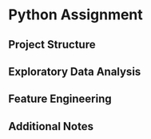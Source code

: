 # Python Assignment

## Project Structure

## Exploratory Data Analysis

## Feature Engineering

## Additional Notes